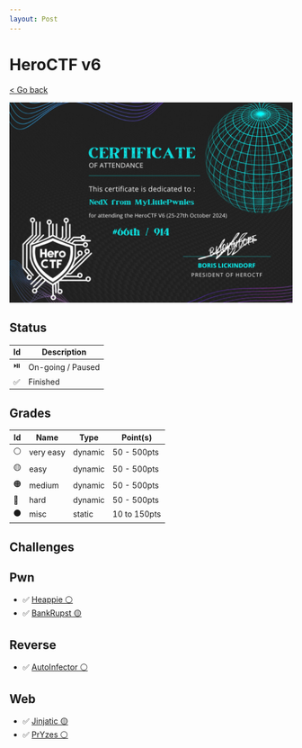 ```yaml
---
layout: Post
---
```

# HeroCTF v6

<a class="back-link" href="../../">< Go back</a>

<img src="assets/NedX-hero-certif.jpg" alt="ranking" width="600px">

<!-- ✅ ⏯️ ⭐ ⚪ 🟡 🟠 🔴 ⚫ 🚩 -->

## Status

| Id | Description       |
|----|-------------------|
| ⏯️ | On-going / Paused |
| ✅ | Finished          |

## Grades

| Id | Name         | Type    | Point(s)      |
|----|--------------|---------|---------------|
| ⚪ | very easy    | dynamic | 50 - 500pts   |
| 🟡 | easy         | dynamic | 50 - 500pts   |
| 🟠 | medium       | dynamic | 50 - 500pts   |
| 🔴 | hard         | dynamic | 50 - 500pts   |
| ⚫ | misc         | static  | 10 to 150pts  |

## Challenges

## Pwn

- ✅ [Heappie ⚪](./Pwn/Heappie/)
- ✅ [BankRupst 🟡](./Pwn/BankRupst/)

## Reverse

- ✅ [AutoInfector ⚪](./Reverse/AutoInfector/)

## Web

- ✅ [Jinjatic 🟡](./Web/Jinjatic/)
- ✅ [PrYzes ⚪](./Web/PrYzes/)
